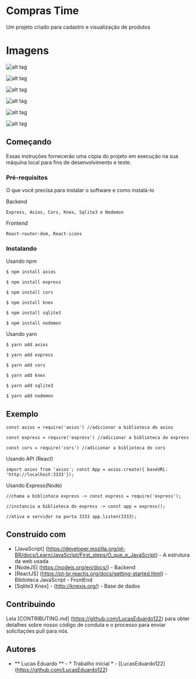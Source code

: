 # Compras Time

Um projeto criado para cadastro e visualização de produtos

# Imagens
![alt tag](https://media.discordapp.net/attachments/571752920685477889/722274398274584637/Screenshot_13.jpg?width=900&height=407)

![alt tag](https://media.discordapp.net/attachments/571752920685477889/722274407728414720/Screenshot_14.jpg?width=900&height=406)

![alt tag](https://media.discordapp.net/attachments/571752920685477889/722274406591889408/Screenshot_15.jpg?width=918&height=407)

![alt tag](https://media.discordapp.net/attachments/571752920685477889/722274415047475230/Screenshot_17.jpg?width=913&height=407)

![alt tag](https://media.discordapp.net/attachments/571752920685477889/722274417257742386/Screenshot_18.jpg?width=895&height=406)

![alt tag](https://media.discordapp.net/attachments/571752920685477889/722274417882693744/Screenshot_16.jpg?width=905&height=406)

## Começando

Essas instruções fornecerão uma cópia do projeto em execução na sua máquina local para fins de desenvolvimento e teste.

### Pré-requisitos

O que você precisa para instalar o software e como instalá-lo

Backend

``Express, Axios, Cors, Knex, Sqlite3 e Nodemon``

Frontend

``React-router-dom, React-icons``

### Instalando
Usando npm

``$ npm install axios``

``$ npm install express``

``$ npm install cors``

``$ npm install knex``

``$ npm install sqlite3``

``$ npm install nodemon``


Usando yarn

``$ yarn add axios``

``$ yarn add express``

``$ yarn add cors``

``$ yarn add knex``

``$ yarn add sqlite3``

``$ yarn add nodemon``

## Exemplo

``const axios = require('axios') //adicionar a biblioteca do axios``

``const express = require('express') //adicionar a biblioteca do express``


``const cors = require('cors') //adicionar a biblioteca do cors``


Usando API (React)

``import axios from 'axios'; const App = axios.create({ baseURL: 'http://localhost:3333'});``

Usando Express(Node)


``//chama a biblioteca express -> const express = require('express');``

``//instancia a biblioteca do express -> const app = express();``

``//ativa o servidor na porta 3333 app.listen(3333);``


## Construído com

* [JavaScript] (https://developer.mozilla.org/pt-BR/docs/Learn/JavaScript/First_steps/O_que_e_JavaScript) - A estrutura da web usada
* [NodeJS] (https://nodejs.org/en/docs/) - Backend
* [ReactJS] (https://pt-br.reactjs.org/docs/getting-started.html) - Biblioteca JavaScript - FrontEnd
* [Sqlite3 Knex] - (http://knexjs.org/) - Base de dados

## Contribuindo

Leia [CONTRIBUTING.md] (https://github.com/LucasEduardo122) para obter detalhes sobre nosso código de conduta e o processo para enviar solicitações pull para nós.


## Autores

* ** Lucas Eduardo ** - * Trabalho inicial * - [LucasEduardo122] (https://github.com/LucasEduardo122)

